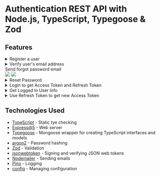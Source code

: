 # Authentication REST API with Node.js, TypeScript, Typegoose & Zod

## Features
<details>
<summary>Register a user</summary>
  <img src="https://user-images.githubusercontent.com/86552266/180679864-d598cc3f-229e-44f1-9d19-571ebbb097aa.png">
</details>
<details>
<summary>Verify user's email address</summary>
  User Verification Email
  <img src="https://user-images.githubusercontent.com/86552266/180679646-2dedfb60-5b1f-49e9-8c74-33f563b16e4c.png">
  Verifying User
  <img src="https://user-images.githubusercontent.com/86552266/180679650-35f5c7e3-16d5-4323-8e3f-1dcb4d772d93.png">
</details>
<summary>Send forgot password email</summary>
  <img src="https://user-images.githubusercontent.com/86552266/180680103-30a64fe9-d748-48b3-923e-0147c2fa084c.png">
  <img src="https://user-images.githubusercontent.com/86552266/180680109-90309a58-ff21-4fbb-a51e-7610e22308ce.png">
</details>
<details>
<summary>Reset Password</summary>
  <img src="https://user-images.githubusercontent.com/86552266/180680693-82d5795c-911f-45f6-b75a-c76d008de063.png">
  <img src="[https://user-images.githubusercontent.com/86552266/180680693-82d5795c-911f-45f6-b75a-c76d008de063.png](https://user-images.githubusercontent.com/86552266/180680699-9e40a245-a83e-45a3-b1fd-cdbd56a3628a.png)">
</details>
<details>
<summary>Login to get Access Token and Refresh Token</summary>
  <img src="https://user-images.githubusercontent.com/86552266/180680989-1ef3c39f-a787-4da5-854c-9986e7a7cc97.png">
</details>
<details>
<summary>Get Logged In User Info</summary>
  <img src="https://user-images.githubusercontent.com/86552266/180681100-6970b26c-69aa-4ca7-99ad-a7a0568b82fc.png">
</details>
<details>
<summary>Use Refresh Token to get new Access Token</summary>
  <img src="https://user-images.githubusercontent.com/86552266/180681255-b01dbe9d-14e7-4cda-850f-a3b28ece65cd.png">
</details>

## Technologies Used
- [TypeScript](https://www.typescriptlang.org/) - Static tye checking 
- [Express@5](https://expressjs.com/en/5x/api.html) - Web server
- [Typegoose](https://typegoose.github.io/typegoose/) - Mongoose wrapper for creating TypeScript interfaces and models
- [argon2](https://github.com/ranisalt/node-argon2#readme) - Password hashing
- [Zod](https://github.com/colinhacks/zod) - Validation
- [jsonwebtoken](https://github.com/auth0/node-jsonwebtoken) - Signing and verifying JSON web tokens
- [Nodemailer](https://nodemailer.com/about/) - Sending emails
- [Pino](https://github.com/pinojs/pino) - Logging
- [config](https://github.com/lorenwest/node-config) - Managing configuration
